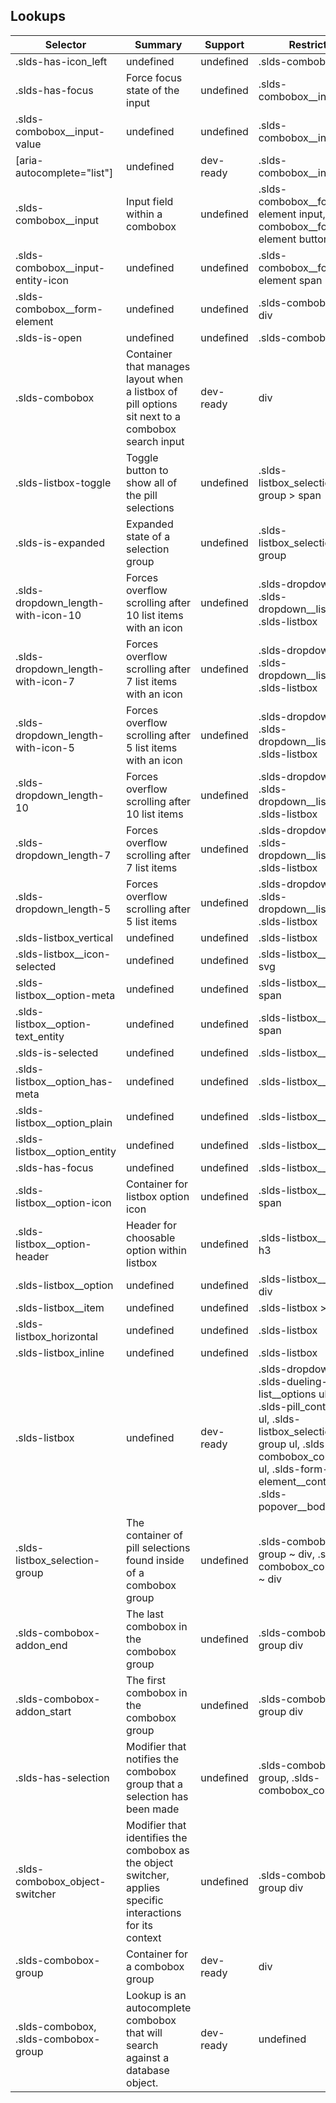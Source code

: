 

## Lookups

| Selector | Summary | Support | Restrict | Variant |
|-------|-------|-------|-------|-------|
| .slds-has-icon_left | undefined | undefined | .slds-combobox | undefined |
| .slds-has-focus | Force focus state of the input | undefined | .slds-combobox__input | undefined |
| .slds-combobox__input-value | undefined | undefined | .slds-combobox__input | undefined |
| [aria-autocomplete="list"] | undefined | dev-ready | .slds-combobox__input | true |
| .slds-combobox__input | Input field within a combobox | undefined | .slds-combobox__form-element input, .slds-combobox__form-element button | undefined |
| .slds-combobox__input-entity-icon | undefined | undefined | .slds-combobox__form-element span | undefined |
| .slds-combobox__form-element | undefined | undefined | .slds-combobox > div | undefined |
| .slds-is-open | undefined | undefined | .slds-combobox | undefined |
| .slds-combobox | Container that manages layout when a listbox of pill options sit next to a combobox search input | dev-ready | div | true |
| .slds-listbox-toggle | Toggle button to show all of the pill selections | undefined | .slds-listbox_selection-group > span | undefined |
| .slds-is-expanded | Expanded state of a selection group | undefined | .slds-listbox_selection-group | undefined |
| .slds-dropdown_length-with-icon-10 | Forces overflow scrolling after 10 list items with an icon | undefined | .slds-dropdown, .slds-dropdown__list, .slds-listbox | undefined |
| .slds-dropdown_length-with-icon-7 | Forces overflow scrolling after 7 list items with an icon | undefined | .slds-dropdown, .slds-dropdown__list, .slds-listbox | undefined |
| .slds-dropdown_length-with-icon-5 | Forces overflow scrolling after 5 list items with an icon | undefined | .slds-dropdown, .slds-dropdown__list, .slds-listbox | undefined |
| .slds-dropdown_length-10 | Forces overflow scrolling after 10 list items | undefined | .slds-dropdown, .slds-dropdown__list, .slds-listbox | undefined |
| .slds-dropdown_length-7 | Forces overflow scrolling after 7 list items | undefined | .slds-dropdown, .slds-dropdown__list, .slds-listbox | undefined |
| .slds-dropdown_length-5 | Forces overflow scrolling after 5 list items | undefined | .slds-dropdown, .slds-dropdown__list, .slds-listbox | undefined |
| .slds-listbox_vertical | undefined | undefined | .slds-listbox | undefined |
| .slds-listbox__icon-selected | undefined | undefined | .slds-listbox__item svg | undefined |
| .slds-listbox__option-meta | undefined | undefined | .slds-listbox__option span | undefined |
| .slds-listbox__option-text_entity | undefined | undefined | .slds-listbox__option span | undefined |
| .slds-is-selected | undefined | undefined | .slds-listbox__option | undefined |
| .slds-listbox__option_has-meta | undefined | undefined | .slds-listbox__option | undefined |
| .slds-listbox__option_plain | undefined | undefined | .slds-listbox__option | undefined |
| .slds-listbox__option_entity | undefined | undefined | .slds-listbox__option | undefined |
| .slds-has-focus | undefined | undefined | .slds-listbox__option | undefined |
| .slds-listbox__option-icon | Container for listbox option icon | undefined | .slds-listbox__option span | undefined |
| .slds-listbox__option-header | Header for choosable option within listbox | undefined | .slds-listbox__option h3 | undefined |
| .slds-listbox__option | undefined | undefined | .slds-listbox__item > div | undefined |
| .slds-listbox__item | undefined | undefined | .slds-listbox > li | undefined |
| .slds-listbox_horizontal | undefined | undefined | .slds-listbox | undefined |
| .slds-listbox_inline | undefined | undefined | .slds-listbox | undefined |
| .slds-listbox | undefined | dev-ready | .slds-dropdown ul, .slds-dueling-list__options ul, .slds-pill_container ul, .slds-listbox_selection-group ul, .slds-combobox_container ul, .slds-form-element__control ul, .slds-popover__body ul | true |
| .slds-listbox_selection-group | The container of pill selections found inside of a combobox group | undefined | .slds-combobox-group ~ div, .slds-combobox_container ~ div | undefined |
| .slds-combobox-addon_end | The last combobox in the combobox group | undefined | .slds-combobox-group div | undefined |
| .slds-combobox-addon_start | The first combobox in the combobox group | undefined | .slds-combobox-group div | undefined |
| .slds-has-selection | Modifier that notifies the combobox group that a selection has been made | undefined | .slds-combobox-group, .slds-combobox_container | undefined |
| .slds-combobox_object-switcher | Modifier that identifies the combobox as the object switcher, applies specific interactions for its context | undefined | .slds-combobox-group div | undefined |
| .slds-combobox-group | Container for a combobox group | dev-ready | div | true |
| .slds-combobox, .slds-combobox-group | Lookup is an autocomplete combobox that will search against a database object. | dev-ready | undefined | undefined |